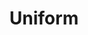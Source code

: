 ---
  title: Uniform 
  description: School uniform and badges over the last 128 years.
  latitude: -26.172251
  longitude: 28.076247
  cards:
    - poi-026-card-001.md
    - poi-026-card-002.md
    - poi-026-card-003.md
    - poi-026-card-004.md
    - poi-026-card-005.md
    - poi-026-card-006.md
    - poi-026-card-007.md
---